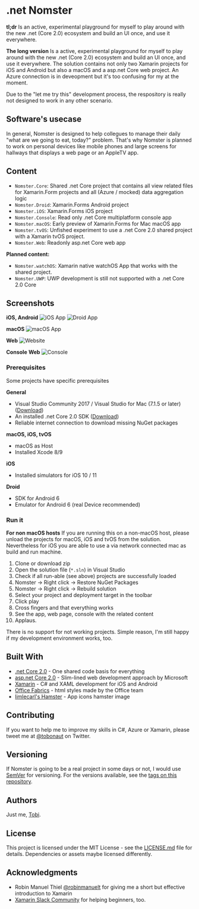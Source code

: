 # .net Nomster

**tl;dr**
Is an active, experimental playground for myself to play around with the new .net (Core 2.0) ecosystem and build an UI once, and use it everywhere.

**The long version**
Is a active, experimental playground for myself to play around with the new .net (Core 2.0) ecosystem and build an UI once, and use it everywhere. The solution contains not only two Xamarin projects for iOS and Android but also a macOS and a asp.net Core web project. An Azure connection is in deveopment but it's too confusing for my at the moment.

Due to the "let me try this" development process, the respository is really not designed to work in any other scenario.

## Software's usecase
In general, Nomster is designed to help collegues to manage their daily "what are we going to eat, today?" problem. That's why Nomster is planned to work on personal devices like mobile phones and large screens for hallways that displays a web page or an AppleTV app.

## Content

* `Nomster.Core`: Shared .net Core project that contains all view related files for Xamarin.Form projects and all (Azure / mocked) data aggregation logic
* `Nomster.Droid`: Xamarin.Forms Android project
* `Nomster.iOS`: Xamarin.Forms iOS project 
* `Nomster.Console`: Read only .net Core multiplatform console app 
* `Nomster.macOS`: Early preview of Xamarin.Forms for Mac macOS app
* `Nomster.tvOS`: Unfished experiment to use a .net Core 2.0 shared project with a Xamarin tvOS project.
* `Nomster.Web`: Readonly asp.net Core web app

**Planned content:**
* `Nomster.watchOS`: Xamarin native watchOS App that works with the shared project. 
* `Nomster.UWP`: UWP development is still not supported with a .net Core 2.0 Core

## Screenshots

**iOS, Android**
![iOS App](https://github.com/tscholze/.net-core-nomster/blob/master/docs/ios.png "iOS App")
![Droid App](https://github.com/tscholze/.net-core-nomster/blob/master/docs/droid.png "Droid App")

**macOS**
![macOS App](https://github.com/tscholze/.net-core-nomster/blob/master/docs/macOS.png "macOS App")

**Web**
![Website](https://github.com/tscholze/.net-core-nomster/blob/master/docs/web.png "Website")

**Console**
**Web**
![Console](https://github.com/tscholze/.net-core-nomster/blob/master/docs/console.png "Console program")

### Prerequisites

Some projects have specific prerequisites

**General**
* Visual Studio Community 2017 / Visual Studio for Mac (7.1.5 or later) ([Download](https://www.visualstudio.com/))
* An installed .net Core 2.0 SDK ([Download](https://github.com/dotnet/core/blob/master/release-notes/download-archives/2.0.0-download.md))
* Reliable internet connection to download missing NuGet packages

**macOS, iOS, tvOS**
* macOS as Host
* Installed Xcode 8/9

**iOS**
* Installed simulators for iOS 10 / 11

**Droid**
* SDK for Android 6
* Emulator for Android 6 (real Device recommended)

### Run it

**For non macOS hosts**
If you are running this on a non-macOS host, please unload the projects for macOS, iOS and tvOS from the solution. Nevertheless for iOS you are able to use a via network connected mac as build and run machine.

1. Clone or download zip
2. Open the solution file (`*.sln`) in Visual Studio
3. Check if all run-able (see above) projects are successfully loaded
4. Nomster -> Right click -> Restore NuGet Packages
5. Nomster -> Right click -> Rebuild solution
6. Select your  project and deployment target in the toolbar
7. Click play
8. Cross fingers and that everything works
9. See the app, web page, console with the related content
10. Applaus.

There is no support for not working projects. Simple reason, I'm still happy if my development environment works, too.


## Built With

* [.net Core 2.0](https://github.com/dotnet/core) - One shared code basis for everything
* [asp.net Core 2.0](https://blogs.msdn.microsoft.com/webdev/2017/08/14/announcing-asp-net-core-2-0/) - Slim-lined web development approach by Microsoft
* [Xamarin](https://www.xamarin.com) -  C# and XAML development for iOS and Android
* [Office Fabrics](https://developer.microsoft.com/en-us/fabric) - html styles made by the Office team
* [limlecarl's Hamster](https://openclipart.org/detail/183600/hamster) - App icons hamster image

## Contributing

If you want to help me to improve my skills in C#, Azure or Xamarin, please tweet me at [@tobonaut](http://twitter.com/tobonaut) on Twitter.

## Versioning

If Nomster is going to be a real project in some days or not, I would  use [SemVer](http://semver.org/) for versioning. For the versions available, see the [tags on this repository](https://github.com/your/project/tags). 

## Authors

Just me, [Tobi]([https://tscholze.github.io).

## License

This project is licensed under the MIT License - see the [LICENSE.md](LICENSE.md) file for details.
Dependencies or assets maybe licensed differently.

## Acknowledgments

* Robin Manuel Thiel [@robinmanuelt](https://robinmanuelt) for giving me a short but effective introduction to Xamarin
* [Xamarin Slack Community](https://xamarinchat.herokuapp.com) for helping beginners, too.
